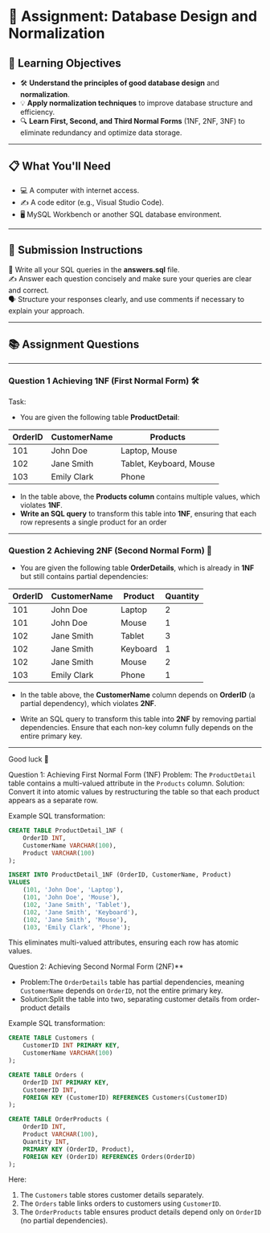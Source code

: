 # 📝 Assignment: Database Design and Normalization

## 🎯 **Learning Objectives**
* 🛠️ **Understand the principles of good database design** and **normalization**.
* 💡 **Apply normalization techniques** to improve database structure and efficiency.
* 🔍 **Learn First, Second, and Third Normal Forms** (1NF, 2NF, 3NF) to eliminate redundancy and optimize data storage.

---

## 📋 **What You'll Need**
* 💻 A computer with internet access.
* ✍️ A code editor (e.g., Visual Studio Code).
* 🖥️ MySQL Workbench or another SQL database environment.

---


## 📝 Submission Instructions  
📂 Write all your SQL queries in the **answers.sql** file.  
✍️ Answer each question concisely and make sure your queries are clear and correct.  
🗣️ Structure your responses clearly, and use comments if necessary to explain your approach.

--- 

## 📚 Assignment Questions

---

### Question 1 Achieving 1NF (First Normal Form) 🛠️
Task:
- You are given the following table **ProductDetail**:

| OrderID | CustomerName  | Products                        |
|---------|---------------|---------------------------------|
| 101     | John Doe      | Laptop, Mouse                   |
| 102     | Jane Smith    | Tablet, Keyboard, Mouse         |
| 103     | Emily Clark   | Phone                           |


- In the table above, the **Products column** contains multiple values, which violates **1NF**.
- **Write an SQL query** to transform this table into **1NF**, ensuring that each row represents a single product for an order

--- 

### Question 2 Achieving 2NF (Second Normal Form) 🧩

- You are given the following table **OrderDetails**, which is already in **1NF** but still contains partial dependencies:

| OrderID | CustomerName  | Product      | Quantity |
|---------|---------------|--------------|----------|
| 101     | John Doe      | Laptop       | 2        |
| 101     | John Doe      | Mouse        | 1        |
| 102     | Jane Smith    | Tablet       | 3        |
| 102     | Jane Smith    | Keyboard     | 1        |
| 102     | Jane Smith    | Mouse        | 2        |
| 103     | Emily Clark   | Phone        | 1        |

- In the table above, the **CustomerName** column depends on **OrderID** (a partial dependency), which violates **2NF**. 

- Write an SQL query to transform this table into **2NF** by removing partial dependencies. Ensure that each non-key column fully depends on the entire primary key.

---
Good luck 🚀


Question 1: Achieving First Normal Form (1NF)
Problem: The `ProductDetail` table contains a multi-valued attribute in the `Products` column.
Solution: Convert it into atomic values by restructuring the table so that each product appears as a separate row.

Example SQL transformation:
```sql
CREATE TABLE ProductDetail_1NF (
    OrderID INT,
    CustomerName VARCHAR(100),
    Product VARCHAR(100)
);

INSERT INTO ProductDetail_1NF (OrderID, CustomerName, Product)
VALUES 
    (101, 'John Doe', 'Laptop'),
    (101, 'John Doe', 'Mouse'),
    (102, 'Jane Smith', 'Tablet'),
    (102, 'Jane Smith', 'Keyboard'),
    (102, 'Jane Smith', 'Mouse'),
    (103, 'Emily Clark', 'Phone');
```
This eliminates multi-valued attributes, ensuring each row has atomic values.

Question 2: Achieving Second Normal Form (2NF)**
- Problem:The `OrderDetails` table has partial dependencies, meaning `CustomerName` depends on `OrderID`, not the entire primary key.
- Solution:Split the table into two, separating customer details from order-product details

Example SQL transformation:
```sql
CREATE TABLE Customers (
    CustomerID INT PRIMARY KEY,
    CustomerName VARCHAR(100)
);

CREATE TABLE Orders (
    OrderID INT PRIMARY KEY,
    CustomerID INT,
    FOREIGN KEY (CustomerID) REFERENCES Customers(CustomerID)
);

CREATE TABLE OrderProducts (
    OrderID INT,
    Product VARCHAR(100),
    Quantity INT,
    PRIMARY KEY (OrderID, Product),
    FOREIGN KEY (OrderID) REFERENCES Orders(OrderID)
);
```
Here:
1. The `Customers` table stores customer details separately.
2. The `Orders` table links orders to customers using `CustomerID`.
3. The `OrderProducts` table ensures product details depend only on `OrderID` (no partial dependencies).
